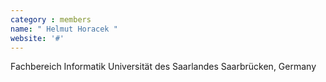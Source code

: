 ```yaml
---
category : members
name: " Helmut Horacek " 
website: '#'
---
```

Fachbereich Informatik
Universität des Saarlandes
Saarbrücken, Germany


